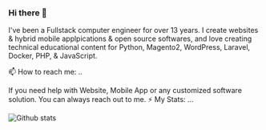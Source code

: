 ### Hi there 👋

I've been a Fullstack computer engineer for over 13 years. I create websites & hybrid mobile applpications & open source softwares, and love creating technical educational content for Python, Magento2, WordPress, Laravel, Docker, PHP, & JavaScript.

📫 How to reach me: ..

If you need help with Website, Mobile App or any customized software solution. You can always reach out to me.
⚡ My Stats: ...

![Github stats](https://github-readme-stats.vercel.app/api?username=lpkapil)


<!--
**lpkapil/lpkapil** is a ✨ _special_ ✨ repository because its `README.md` (this file) appears on your GitHub profile.

Here are some ideas to get you started:

- 🔭 I’m currently working on ...
- 🌱 I’m currently learning ...
- 👯 I’m looking to collaborate on ...
- 🤔 I’m looking for help with ...
- 💬 Ask me about ...
- 📫 How to reach me: ...
- 😄 Pronouns: ...
- ⚡ Fun fact: ...
-->
